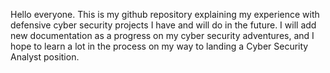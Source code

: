 Hello everyone.
This is my github repository explaining my experience with defensive cyber security projects I have and will do in the future.
I will add new documentation as a progress on my cyber security adventures, and I hope to learn a lot in the process on my way to landing a Cyber Security Analyst position.
